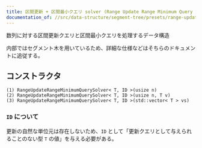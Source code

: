 ```yaml
---
title: 区間更新 + 区間最小クエリ solver (Range Update Range Minimum Query Solver)
documentation_of: //src/data-structure/segment-tree/presets/range-update-range-minimum-query-solver.hpp
---
```


数列に対する区間更新クエリと区間最小クエリを処理するデータ構造

内部ではセグメント木を用いているため、詳細な仕様などはそちらのドキュメントに追従する。

## コンストラクタ
```
(1) RangeUpdateRangeMinimumQuerySolver< T, ID >(usize n)
(2) RangeUpdateRangeMinimumQuerySolver< T, ID >(usize n, T v)
(3) RangeUpdateRangeMinimumQuerySolver< T, ID >(std::vector< T > vs)
```

### `ID` について
更新の自然な単位元は存在しないため、`ID` として「更新クエリとして与えられることのない型 `T` の値」を与える必要がある。
